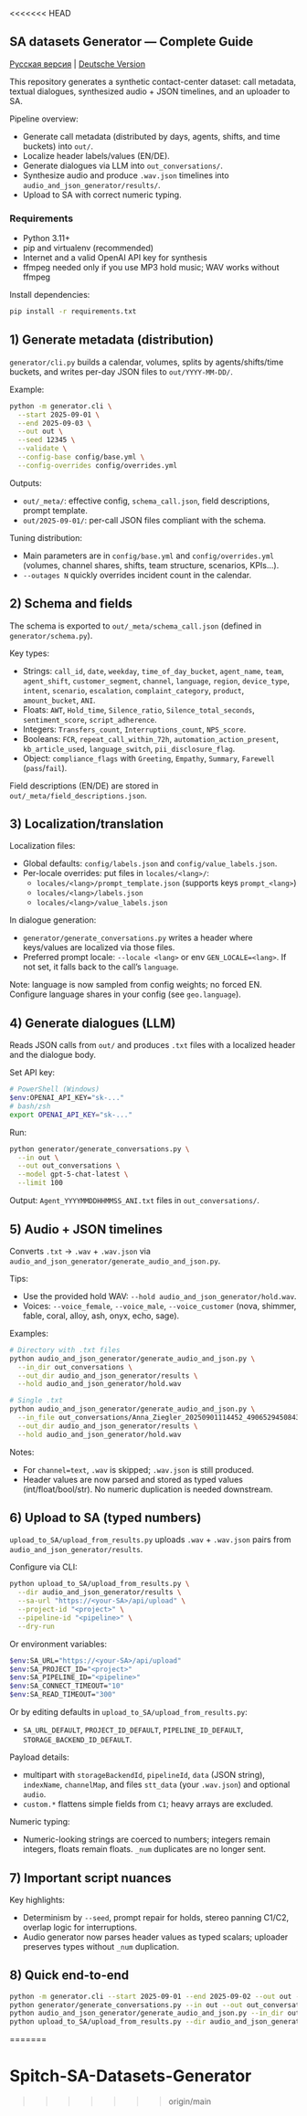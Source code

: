 <<<<<<< HEAD
## SA datasets Generator — Complete Guide

[Русская версия](README.ru.md) | [Deutsche Version](README.de.md)

This repository generates a synthetic contact-center dataset: call metadata, textual dialogues, synthesized audio + JSON timelines, and an uploader to SA.

Pipeline overview:
- Generate call metadata (distributed by days, agents, shifts, and time buckets) into `out/`.
- Localize header labels/values (EN/DE).
- Generate dialogues via LLM into `out_conversations/`.
- Synthesize audio and produce `.wav.json` timelines into `audio_and_json_generator/results/`.
- Upload to SA with correct numeric typing.

### Requirements
- Python 3.11+
- pip and virtualenv (recommended)
- Internet and a valid OpenAI API key for synthesis
- ffmpeg needed only if you use MP3 hold music; WAV works without ffmpeg

Install dependencies:
```bash
pip install -r requirements.txt
```

## 1) Generate metadata (distribution)
`generator/cli.py` builds a calendar, volumes, splits by agents/shifts/time buckets, and writes per-day JSON files to `out/YYYY-MM-DD/`.

Example:
```bash
python -m generator.cli \
  --start 2025-09-01 \
  --end 2025-09-03 \
  --out out \
  --seed 12345 \
  --validate \
  --config-base config/base.yml \
  --config-overrides config/overrides.yml
```

Outputs:
- `out/_meta/`: effective config, `schema_call.json`, field descriptions, prompt template.
- `out/2025-09-01/`: per-call JSON files compliant with the schema.

Tuning distribution:
- Main parameters are in `config/base.yml` and `config/overrides.yml` (volumes, channel shares, shifts, team structure, scenarios, KPIs...).
- `--outages N` quickly overrides incident count in the calendar.

## 2) Schema and fields
The schema is exported to `out/_meta/schema_call.json` (defined in `generator/schema.py`).

Key types:
- Strings: `call_id`, `date`, `weekday`, `time_of_day_bucket`, `agent_name`, `team`, `agent_shift`, `customer_segment`, `channel`, `language`, `region`, `device_type`, `intent`, `scenario`, `escalation`, `complaint_category`, `product`, `amount_bucket`, `ANI`.
- Floats: `AWT`, `Hold_time`, `Silence_ratio`, `Silence_total_seconds`, `sentiment_score`, `script_adherence`.
- Integers: `Transfers_count`, `Interruptions_count`, `NPS_score`.
- Booleans: `FCR`, `repeat_call_within_72h`, `automation_action_present`, `kb_article_used`, `language_switch`, `pii_disclosure_flag`.
- Object: `compliance_flags` with `Greeting`, `Empathy`, `Summary`, `Farewell` (`pass`/`fail`).

Field descriptions (EN/DE) are stored in `out/_meta/field_descriptions.json`.

## 3) Localization/translation
Localization files:
- Global defaults: `config/labels.json` and `config/value_labels.json`.
- Per-locale overrides: put files in `locales/<lang>/`:
  - `locales/<lang>/prompt_template.json` (supports keys `prompt_<lang>`)
  - `locales/<lang>/labels.json`
  - `locales/<lang>/value_labels.json`

In dialogue generation:
- `generator/generate_conversations.py` writes a header where keys/values are localized via those files.
- Preferred prompt locale: `--locale <lang>` or env `GEN_LOCALE=<lang>`. If not set, it falls back to the call’s `language`.

Note: language is now sampled from config weights; no forced EN. Configure language shares in your config (see `geo.language`).

## 4) Generate dialogues (LLM)
Reads JSON calls from `out/` and produces `.txt` files with a localized header and the dialogue body.

Set API key:
```bash
# PowerShell (Windows)
$env:OPENAI_API_KEY="sk-..."
# bash/zsh
export OPENAI_API_KEY="sk-..."
```

Run:
```bash
python generator/generate_conversations.py \
  --in out \
  --out out_conversations \
  --model gpt-5-chat-latest \
  --limit 100
```

Output: `Agent_YYYYMMDDHHMMSS_ANI.txt` files in `out_conversations/`.

## 5) Audio + JSON timelines
Converts `.txt` → `.wav` + `.wav.json` via `audio_and_json_generator/generate_audio_and_json.py`.

Tips:
- Use the provided hold WAV: `--hold audio_and_json_generator/hold.wav`.
- Voices: `--voice_female`, `--voice_male`, `--voice_customer` (nova, shimmer, fable, coral, alloy, ash, onyx, echo, sage).

Examples:
```bash
# Directory with .txt files
python audio_and_json_generator/generate_audio_and_json.py \
  --in_dir out_conversations \
  --out_dir audio_and_json_generator/results \
  --hold audio_and_json_generator/hold.wav

# Single .txt
python audio_and_json_generator/generate_audio_and_json.py \
  --in_file out_conversations/Anna_Ziegler_20250901114452_49065294508435.txt \
  --out_dir audio_and_json_generator/results \
  --hold audio_and_json_generator/hold.wav
```

Notes:
- For `channel=text`, `.wav` is skipped; `.wav.json` is still produced.
- Header values are now parsed and stored as typed values (int/float/bool/str). No numeric duplication is needed downstream.

## 6) Upload to SA (typed numbers)
`upload_to_SA/upload_from_results.py` uploads `.wav` + `.wav.json` pairs from `audio_and_json_generator/results`.

Configure via CLI:
```bash
python upload_to_SA/upload_from_results.py \
  --dir audio_and_json_generator/results \
  --sa-url "https://<your-SA>/api/upload" \
  --project-id "<project>" \
  --pipeline-id "<pipeline>" \
  --dry-run
```
Or environment variables:
```bash
$env:SA_URL="https://<your-SA>/api/upload"
$env:SA_PROJECT_ID="<project>"
$env:SA_PIPELINE_ID="<pipeline>"
$env:SA_CONNECT_TIMEOUT="10"
$env:SA_READ_TIMEOUT="300"
```
Or by editing defaults in `upload_to_SA/upload_from_results.py`:
- `SA_URL_DEFAULT`, `PROJECT_ID_DEFAULT`, `PIPELINE_ID_DEFAULT`, `STORAGE_BACKEND_ID_DEFAULT`.

Payload details:
- multipart with `storageBackendId`, `pipelineId`, `data` (JSON string), `indexName`, `channelMap`, and files `stt_data` (your `.wav.json`) and optional `audio`.
- `custom.*` flattens simple fields from `C1`; heavy arrays are excluded.

Numeric typing:
- Numeric-looking strings are coerced to numbers; integers remain integers, floats remain floats. `_num` duplicates are no longer sent.

## 7) Important script nuances
Key highlights:
- Determinism by `--seed`, prompt repair for holds, stereo panning C1/C2, overlap logic for interruptions.
- Audio generator now parses header values as typed scalars; uploader preserves types without `_num` duplication.

## 8) Quick end-to-end
```bash
python -m generator.cli --start 2025-09-01 --end 2025-09-02 --out out --seed 42 --validate
python generator/generate_conversations.py --in out --out out_conversations --model gpt-5-chat-latest
python audio_and_json_generator/generate_audio_and_json.py --in_dir out_conversations --out_dir audio_and_json_generator/results --hold audio_and_json_generator/hold.wav
python upload_to_SA/upload_from_results.py --dir audio_and_json_generator/results --dry-run
```


=======
# Spitch-SA-Datasets-Generator
>>>>>>> origin/main

